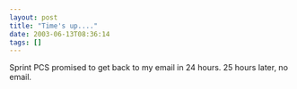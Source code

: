 ```yaml
---
layout: post
title: "Time's up...."
date: 2003-06-13T08:36:14
tags: []
---
```


Sprint PCS promised to get back to my email in 24 hours. 25 hours later, no email.
